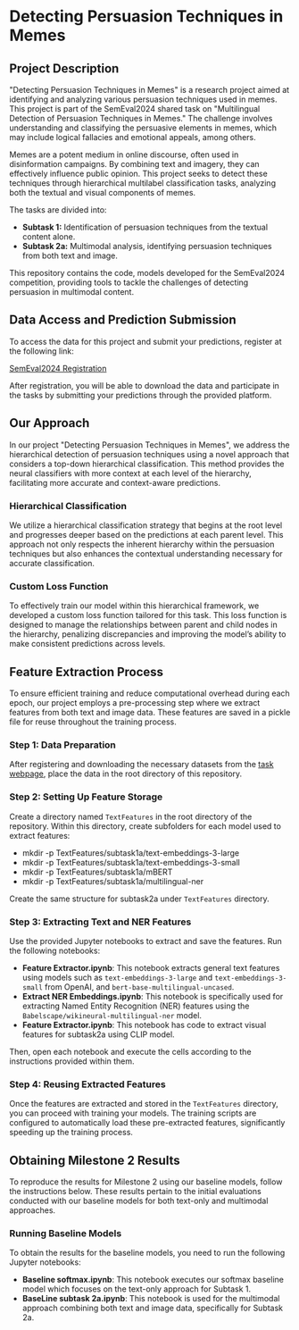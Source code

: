 # Detecting Persuasion Techniques in Memes

## Project Description

"Detecting Persuasion Techniques in Memes" is a research project aimed at identifying and analyzing various persuasion techniques used in memes. This project is part of the SemEval2024
shared task on "Multilingual Detection of Persuasion Techniques in Memes." The challenge involves understanding and classifying the persuasive elements in memes, which may include logical 
fallacies and emotional appeals, among others.

Memes are a potent medium in online discourse, often used in disinformation campaigns. By combining text and imagery, they can effectively influence public opinion. 
This project seeks to detect these techniques through hierarchical multilabel classification tasks, analyzing both the textual and visual components of memes. 

The tasks are divided into:
- **Subtask 1:** Identification of persuasion techniques from the textual content alone.
- **Subtask 2a:** Multimodal analysis, identifying persuasion techniques from both text and image.

This repository contains the code, models developed for the SemEval2024 competition, providing tools to tackle the challenges of detecting persuasion in multimodal content.

## Data Access and Prediction Submission

To access the data for this project and submit your predictions, register at the following link:

[SemEval2024 Registration](https://propaganda.math.unipd.it/semeval2024task4/)

After registration, you will be able to download the data and participate in the tasks by submitting your predictions through the provided platform.

## Our Approach

In our project "Detecting Persuasion Techniques in Memes", we address the hierarchical detection of persuasion techniques using a novel approach that considers a top-down hierarchical classification. This method provides the neural classifiers with more context at each level of the hierarchy, facilitating more accurate and context-aware predictions.

### Hierarchical Classification

We utilize a hierarchical classification strategy that begins at the root level and progresses deeper based on the predictions at each parent level. This approach not only respects the inherent hierarchy within the persuasion techniques but also enhances the contextual understanding necessary for accurate classification.

### Custom Loss Function

To effectively train our model within this hierarchical framework, we developed a custom loss function tailored for this task. This loss function is designed to manage the relationships between parent and child nodes in the hierarchy, penalizing discrepancies and improving the model’s ability to make consistent predictions across levels.

## Feature Extraction Process

To ensure efficient training and reduce computational overhead during each epoch, our project employs a pre-processing step where we extract features from both text and image data. These features are saved in a pickle file for reuse throughout the training process.

### Step 1: Data Preparation

After registering and downloading the necessary datasets from the [task webpage](https://propaganda.math.unipd.it/semeval2024task4/), place the data in the root directory of this repository.

### Step 2: Setting Up Feature Storage

Create a directory named `TextFeatures` in the root directory of the repository. Within this directory, create subfolders for each model used to extract features:

- mkdir -p TextFeatures/subtask1a/text-embeddings-3-large
- mkdir -p TextFeatures/subtask1a/text-embeddings-3-small
- mkdir -p TextFeatures/subtask1a/mBERT
- mkdir -p TextFeatures/subtask1a/multilingual-ner

Create the same structure for subtask2a under `TextFeatures` directory. 


### Step 3: Extracting Text and NER Features

Use the provided Jupyter notebooks to extract and save the features. Run the following notebooks:
- **Feature Extractor.ipynb**: This notebook extracts general text features using models such as `text-embeddings-3-large` and `text-embeddings-3-small` from OpenAI, and `bert-base-multilingual-uncased`.
- **Extract NER Embeddings.ipynb**: This notebook is specifically used for extracting Named Entity Recognition (NER) features using the `Babelscape/wikineural-multilingual-ner` model.
- **Feature Extractor.ipynb**: This notebook has code to extract visual features for subtask2a using CLIP model. 

Then, open each notebook and execute the cells according to the instructions provided within them.

### Step 4: Reusing Extracted Features

Once the features are extracted and stored in the `TextFeatures` directory, you can proceed with training your models. The training scripts are configured to automatically load these pre-extracted features, significantly speeding up the training process.

## Obtaining Milestone 2 Results

To reproduce the results for Milestone 2 using our baseline models, follow the instructions below. These results pertain to the initial evaluations conducted with our baseline models for both text-only and multimodal approaches.

### Running Baseline Models

To obtain the results for the baseline models, you need to run the following Jupyter notebooks:
- **Baseline softmax.ipynb**: This notebook executes our softmax baseline model which focuses on the text-only approach for Subtask 1.
- **BaseLine subtask 2a.ipynb**: This notebook is used for the multimodal approach combining both text and image data, specifically for Subtask 2a.








